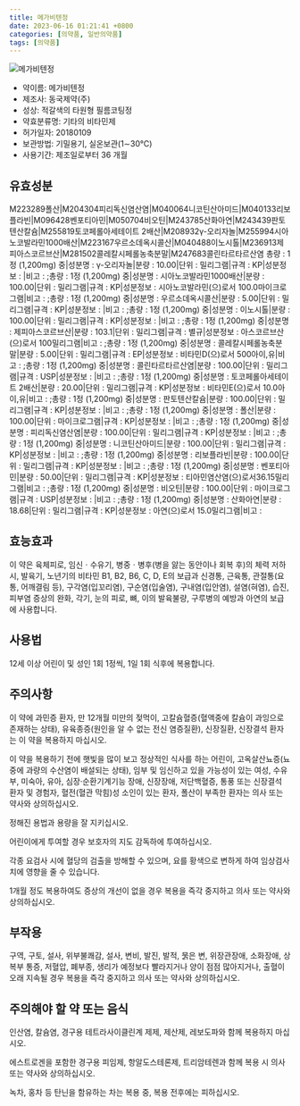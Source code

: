 ```yaml
---
title: 메가비텐정
date: 2023-06-16 01:21:41 +0800
categories: [의약품, 일반의약품]
tags: [의약품]
---
```

![메가비텐정](https://nedrug.mfds.go.kr/pbp/cmn/itemImageDownload/152276810905200047)

- 약이름: 메가비텐정
- 제조사: 동국제약(주)
- 성상: 적갈색의 타원형 필름코팅정
- 약효분류명: 기타의 비타민제
- 허가일자: 20180109
- 보관방법: 기밀용기, 실온보관(1∼30℃)
- 사용기간: 제조일로부터 36 개월
## 유효성분
M223289폴산|M204304피리독신염산염|M040064니코틴산아미드|M040133리보플라빈|M096428벤포티아민|M050704비오틴|M243785산화아연|M243439판토텐산칼슘|M255819토코페롤아세테이트 2배산|M208932γ-오리자놀|M255994시아노코발라민1000배산|M223167우르소데옥시콜산|M040488이노시톨|M236913제피아스코르브산|M281502콜레칼시페롤농축분말|M247683콜린타르타르산염
총량 : 1정 (1,200mg) 중|성분명 : γ-오리자놀|분량 : 10.00|단위 : 밀리그램|규격 : KP|성분정보 : |비고 : ;총량 : 1정 (1,200mg) 중|성분명 : 시아노코발라민1000배산|분량 : 100.00|단위 : 밀리그램|규격 : KP|성분정보 : 시아노코발라민(으)로서 100.0마이크로그램|비고 : ;총량 : 1정 (1,200mg) 중|성분명 : 우르소데옥시콜산|분량 : 5.00|단위 : 밀리그램|규격 : KP|성분정보 : |비고 : ;총량 : 1정 (1,200mg) 중|성분명 : 이노시톨|분량 : 100.00|단위 : 밀리그램|규격 : KP|성분정보 : |비고 : ;총량 : 1정 (1,200mg) 중|성분명 : 제피아스코르브산|분량 : 103.1|단위 : 밀리그램|규격 : 별규|성분정보 : 아스코르브산(으)로서 100밀리그램|비고 : ;총량 : 1정 (1,200mg) 중|성분명 : 콜레칼시페롤농축분말|분량 : 5.00|단위 : 밀리그램|규격 : EP|성분정보 : 비타민D(으)로서 500아이,유|비고 : ;총량 : 1정 (1,200mg) 중|성분명 : 콜린타르타르산염|분량 : 100.00|단위 : 밀리그램|규격 : USP|성분정보 : |비고 : ;총량 : 1정 (1,200mg) 중|성분명 : 토코페롤아세테이트 2배산|분량 : 20.00|단위 : 밀리그램|규격 : KP|성분정보 : 비타민E(으)로서 10.0아이,유|비고 : ;총량 : 1정 (1,200mg) 중|성분명 : 판토텐산칼슘|분량 : 100.00|단위 : 밀리그램|규격 : KP|성분정보 : |비고 : ;총량 : 1정 (1,200mg) 중|성분명 : 폴산|분량 : 100.00|단위 : 마이크로그램|규격 : KP|성분정보 : |비고 : ;총량 : 1정 (1,200mg) 중|성분명 : 피리독신염산염|분량 : 100.00|단위 : 밀리그램|규격 : KP|성분정보 : |비고 : ;총량 : 1정 (1,200mg) 중|성분명 : 니코틴산아미드|분량 : 100.00|단위 : 밀리그램|규격 : KP|성분정보 : |비고 : ;총량 : 1정 (1,200mg) 중|성분명 : 리보플라빈|분량 : 100.00|단위 : 밀리그램|규격 : KP|성분정보 : |비고 : ;총량 : 1정 (1,200mg) 중|성분명 : 벤포티아민|분량 : 50.00|단위 : 밀리그램|규격 : KP|성분정보 : 티아민염산염(으)로서36.15밀리그램|비고 : ;총량 : 1정 (1,200mg) 중|성분명 : 비오틴|분량 : 100.00|단위 : 마이크로그램|규격 : USP|성분정보 : |비고 : ;총량 : 1정 (1,200mg) 중|성분명 : 산화아연|분량 : 18.68|단위 : 밀리그램|규격 : KP|성분정보 : 아연(으)로서 15.0밀리그램|비고 :
## 효능효과
이 약은 육체피로, 임신ㆍ수유기, 병중ㆍ병후(병을 앓는 동안이나 회복 후)의 체력 저하 시, 발육기, 노년기의 비타민 B1, B2, B6, C, D, E의 보급과 신경통, 근육통, 관절통(요통, 어깨결림 등), 구각염(입꼬리염), 구순염(입술염), 구내염(입안염), 설염(혀염), 습진, 피부염 증상의 완화, 각기, 눈의 피로, 뼈, 이의 발육불량, 구루병의 예방과 아연의 보급에 사용합니다.

## 사용법
12세 이상 어린이 및 성인 1회 1정씩, 1일 1회 식후에 복용합니다.

## 주의사항
이 약에 과민증 환자, 만 12개월 미만의 젖먹이, 고칼슘혈증(혈액중에 칼슘이 과잉으로 존재하는 상태), 유육종증(원인을 알 수 없는 전신 염증질환), 신장질환, 신장결석 환자는 이 약을 복용하지 마십시오.

이 약을 복용하기 전에 햇빛을 많이 보고 정상적인 식사를 하는 어린이, 고옥살산뇨증(뇨중에 과량의 수산염이 배설되는 상태), 임부 및 임신하고 있을 가능성이 있는 여성, 수유부, 미숙아, 유아, 심장‧순환기계기능 장애, 신장장애, 저단백혈증, 통풍 또는 신장결석 환자 및 경험자, 혈전(혈관 막힘)성 소인이 있는 환자, 폴산이 부족한 환자는 의사 또는 약사와 상의하십시오.

정해진 용법과 용량을 잘 지키십시오.

어린이에게 투여할 경우 보호자의 지도 감독하에 투여하십시오.

각종 요검사 시에 혈당의 검출을 방해할 수 있으며, 요를 황색으로 변하게 하여 임상검사치에 영향을 줄 수 있습니다.

1개월 정도 복용하여도 증상의 개선이 없을 경우 복용을 즉각 중지하고 의사 또는 약사와 상의하십시오.

## 부작용
구역, 구토, 설사, 위부불쾌감, 설사, 변비, 발진, 발적, 묽은 변, 위장관장애, 소화장애, 상복부 통증, 저혈압, 폐부종, 생리가 예정보다 빨라지거나 양이 점점 많아지거나, 출혈이 오래 지속될 경우 복용을 즉각 중지하고 의사 또는 약사와 상의하십시오.

## 주의해야 할 약 또는 음식
인산염, 칼슘염, 경구용 테트라사이클린계 제제, 제산제, 레보도파와 함께 복용하지 마십시오.

에스트로겐을 포함한 경구용 피임제, 항알도스테론제, 트리암테렌과 함께 복용 시 의사 또는 약사와 상의하십시오.

녹차, 홍차 등 탄닌을 함유하는 차는 복용 중, 복용 전후에는 피하십시오.

